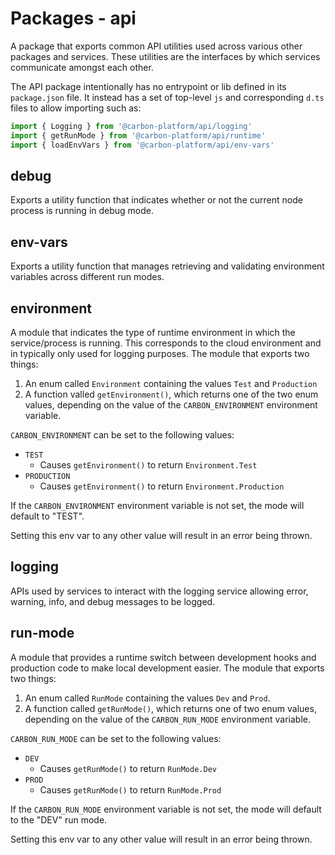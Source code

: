 # Packages - api

A package that exports common API utilities used across various other packages and services. These
utilities are the interfaces by which services communicate amongst each other.

The API package intentionally has no entrypoint or lib defined in its `package.json` file. It
instead has a set of top-level `js` and corresponding `d.ts` files to allow importing such as:

```ts
import { Logging } from '@carbon-platform/api/logging'
import { getRunMode } from '@carbon-platform/api/runtime'
import { loadEnvVars } from '@carbon-platform/api/env-vars'
```

## debug

Exports a utility function that indicates whether or not the current node process is running in
debug mode.

## env-vars

Exports a utility function that manages retrieving and validating environment variables across
different run modes.

## environment

A module that indicates the type of runtime environment in which the service/process is running.
This corresponds to the cloud environment and in typically only used for logging purposes. The
module that exports two things:

1. An enum called `Environment` containing the values `Test` and `Production`
2. A function valled `getEnvironment()`, which returns one of the two enum values, depending on the
   value of the `CARBON_ENVIRONMENT` environment variable.

`CARBON_ENVIRONMENT` can be set to the following values:

- `TEST`
  - Causes `getEnvironment()` to return `Environment.Test`
- `PRODUCTION`
  - Causes `getEnvironment()` to return `Environment.Production`

If the `CARBON_ENVIRONMENT` environment variable is not set, the mode will default to "TEST".

Setting this env var to any other value will result in an error being thrown.

## logging

APIs used by services to interact with the logging service allowing error, warning, info, and debug
messages to be logged.

## run-mode

A module that provides a runtime switch between development hooks and production code to make local
development easier. The module that exports two things:

1. An enum called `RunMode` containing the values `Dev` and `Prod`.
2. A function called `getRunMode()`, which returns one of two enum values, depending on the value of
   the `CARBON_RUN_MODE` environment variable.

`CARBON_RUN_MODE` can be set to the following values:

- `DEV`
  - Causes `getRunMode()` to return `RunMode.Dev`
- `PROD`
  - Causes `getRunMode()` to return `RunMode.Prod`

If the `CARBON_RUN_MODE` environment variable is not set, the mode will default to the "DEV" run
mode.

Setting this env var to any other value will result in an error being thrown.
